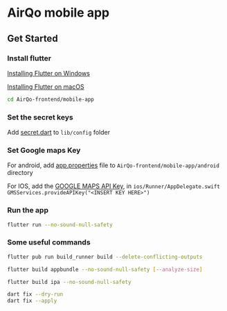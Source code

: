 # AirQo mobile app

## Get Started

### Install flutter

[Installing Flutter on Windows](https://flutter.dev/docs/get-started/install/windows)

[Installing Flutter on macOS](https://flutter.dev/docs/get-started/install/macos)

```bash
cd AirQo-frontend/mobile-app
```

### Set the secret keys

Add [secret.dart](https://drive.google.com/file/d/1ZAjdw_phpsxBFWpz6e02tDFF4xx411V1/view?usp=sharing) to `lib/config` folder

### Set Google maps Key

For android, add [app.properties](https://drive.google.com/file/d/1Bktg3ckv-yO4X8Hu5QqVN7qp9LVqzWJG/view?usp=sharing) file to `AirQo-frontend/mobile-app/android` directory

For IOS, add the [GOOGLE MAPS API Key](https://docs.google.com/document/d/1QawFn5Sfp3eOUODb38dLFsIVrU-erFpJeC7OEbWS_9Q/edit?usp=sharing),  in  `ios/Runner/AppDelegate.swift`
`GMSServices.provideAPIKey("<INSERT KEY HERE>")`

### Run the app

```bash
flutter run --no-sound-null-safety
```

### Some useful commands
```bash
flutter pub run build_runner build --delete-conflicting-outputs
```

```bash
flutter build appbundle --no-sound-null-safety [--analyze-size]
```

```bash
flutter build ipa --no-sound-null-safety
```

```bash
dart fix --dry-run
dart fix --apply
```

